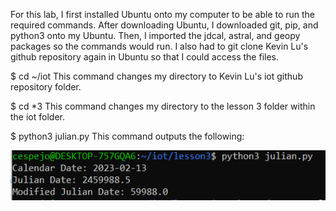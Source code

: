For this lab, I first installed Ubuntu onto my computer to be able to run the required commands. After downloading Ubuntu, I downloaded git, pip, and python3 onto my Ubuntu. Then, I imported the jdcal, astral, and geopy packages so the commands would run. I also had to git clone Kevin Lu's github repository again in Ubuntu so that I could access the files.

$ cd ~/iot
This command changes my directory to Kevin Lu's iot github repository folder.

$ cd \*3
This command changes my directory to the lesson 3 folder within the iot folder.

$ python3 julian.py
This command outputs the following:

![$julian.py terminal capture](https://github.com/cespejo15/EE322/blob/main/Lab3/julianpy.PNG)
